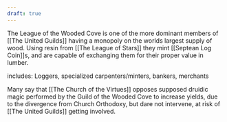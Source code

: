 ```yaml
---
draft: true
---
```

The League of the Wooded Cove is one of the more dominant members of [[The United Guilds]] having a monopoly on the worlds largest supply of wood. Using resin from [[The League of Stars]] they mint [[Septean Log Coin]]s, and are capable of exchanging them for their proper value in lumber.

includes: Loggers, specialized carpenters/minters, bankers, merchants

Many say that [[The Church of the Virtues]] opposes supposed druidic magic performed by the Guild of the Wooded Cove to increase yields, due to the divergence from Church Orthodoxy, but dare not intervene, at risk of [[The United Guilds]] getting involved.